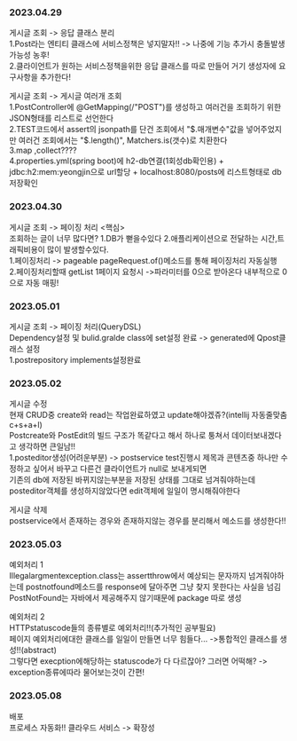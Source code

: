 ### 2023.04.29  
게시글 조회 -> 응답 클래스 분리  
1.Post라는 엔티티 클래스에 서비스정책은 넣지말자!! -> 나중에 기능 추가시 충돌발생가능성 농후!  
2.클라이언트가 원하는 서비스정책을위한 응답 클래스를 따로 만들어 거기 생성자에 요구사항을 추가한다!  

게시글 조회 -> 게시글 여러개 조회  
1.PostController에 @GetMapping(/"POST")를 생성하고 여러건을 조회하기 위한 JSON형태를 리스트로 선언한다  
2.TEST코드에서 assert의 jsonpath를 단건 조회에서 "$.매개변수"값을 넣어주었지만 여러건 조회에서는 "$.length()", Matchers.is(갯수)로 치환한다  
3.map ,collect????  
4.properties.yml(spring boot)에 h2-db연결(1회성db확인용) + jdbc:h2:mem:yeongjin으로 url할당 + localhost:8080/posts에 리스트형태로 db저장확인  

### 2023.04.30  
게시글 조회 -> 페이징 처리
<핵심>  
조회하는 글이 너무 많다면? 1.DB가 뻗을수있다 2.애플리케이션으로 전달하는 시간,트래픽비용이 많이 발생할수있다.  
1.페이징처리 -> pageable pageRequest.of()메소드를 통해 페이징처리 자동실행  
2.페이징처리할때 getList 1페이지 요청시 ->파라미터를 0으로 받아온다 내부적으로 0으로 자동 매핑!  

### 2023.05.01  
게시글 조회 -> 페이징 처리(QueryDSL)  
Dependency설정 및 bulid.gralde class에 set설정 완료 -> generated에 Qpost클래스 설정  
1.postrepository implements설정완료

### 2023.05.02
게시글 수정  
현재 CRUD중 create와 read는 작업완료하였고 update해야겠쥬?(intellij 자동줄맞춤 c+s+a+l)   
Postcreate와 PostEdit의 빌드 구조가 똑같다고 해서 하나로 퉁쳐서 데이터보내겠다고 생각하면 큰일남!!  
1.posteditor생성(어려운부분) -> postservice test진행시 제목과 콘텐츠중 하나만 수정하고 싶어서 바꾸고 다른건 클라이언트가 null로 보내게되면  
기존의 db에 저장된 바뀌지않는부분을 저장된 상태를 그대로 넘겨줘야하는데 posteditor객체를 생성하지않았다면 edit객체에 일일이 명시해줘야한다  

게시글 삭제  
postservice에서 존재하는 경우와 존재하지않는 경우를 분리해서 메소드를 생성한다!!  

### 2023.05.03
예외처리 1  
Illegalargmentexception.class는 assertthrow에서 예상되는 문자까지 넘겨줘야하는데 postnotfound메소드를 response에 달아주면 그냥 찾지 못한다는 사실을 넘김  
PostNotFound는 자바에서 제공해주지 않기때문에 package 따로 생성  

예외처리 2  
HTTPstatuscode들의 종류별로 예외처리!!(추가적인 공부필요)  
페이지 예외처리에대한 클래스를 일일이 만들면 너무 힘들다... ->통합적인 클래스를 생성!!(abstract)  
그렇다면 execption에해당하는 statuscode가 다 다르잖아? 그러면 어떡해? -> exception종류에따라 물어보는것이 간편!  

### 2023.05.08
배포  
프로세스 자동화!! 클라우드 서비스 -> 확장성  





